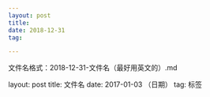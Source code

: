 ```yaml
---
layout: post
title: 
date: 2018-12-31 
tag: 

---
```


文件名格式：2018-12-31-文件名（最好用英文的）.md 

layout: post
title: 文件名
date: 2017-01-03 （日期） 
tag: 标签